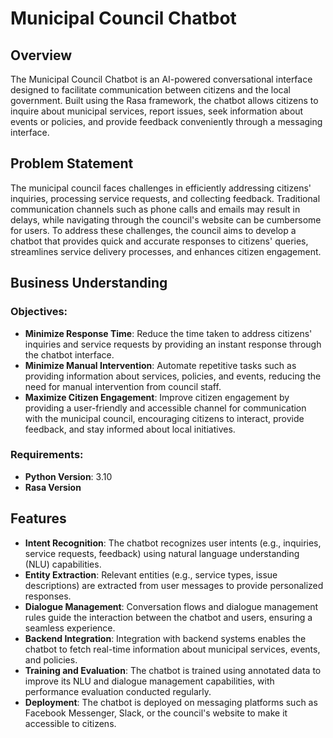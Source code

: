 
# Municipal Council Chatbot

## Overview
The Municipal Council Chatbot is an AI-powered conversational interface designed to facilitate communication between citizens and the local government. Built using the Rasa framework, the chatbot allows citizens to inquire about municipal services, report issues, seek information about events or policies, and provide feedback conveniently through a messaging interface.

## Problem Statement
The municipal council faces challenges in efficiently addressing citizens' inquiries, processing service requests, and collecting feedback. Traditional communication channels such as phone calls and emails may result in delays, while navigating through the council's website can be cumbersome for users. To address these challenges, the council aims to develop a chatbot that provides quick and accurate responses to citizens' queries, streamlines service delivery processes, and enhances citizen engagement.

## Business Understanding
### Objectives:
- **Minimize Response Time**: Reduce the time taken to address citizens' inquiries and service requests by providing an instant response through the chatbot interface.
- **Minimize Manual Intervention**: Automate repetitive tasks such as providing information about services, policies, and events, reducing the need for manual intervention from council staff.
- **Maximize Citizen Engagement**: Improve citizen engagement by providing a user-friendly and accessible channel for communication with the municipal council, encouraging citizens to interact, provide feedback, and stay informed about local initiatives.

### Requirements:
- **Python Version**: 3.10
- **Rasa Version**

## Features
- **Intent Recognition**: The chatbot recognizes user intents (e.g., inquiries, service requests, feedback) using natural language understanding (NLU) capabilities.
- **Entity Extraction**: Relevant entities (e.g., service types, issue descriptions) are extracted from user messages to provide personalized responses.
- **Dialogue Management**: Conversation flows and dialogue management rules guide the interaction between the chatbot and users, ensuring a seamless experience.
- **Backend Integration**: Integration with backend systems enables the chatbot to fetch real-time information about municipal services, events, and policies.
- **Training and Evaluation**: The chatbot is trained using annotated data to improve its NLU and dialogue management capabilities, with performance evaluation conducted regularly.
- **Deployment**: The chatbot is deployed on messaging platforms such as Facebook Messenger, Slack, or the council's website to make it accessible to citizens.
